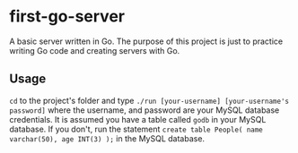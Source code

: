 # first-go-server
A basic server written in Go. The purpose of this project is just to practice writing Go code and creating servers with Go.

## Usage
`cd` to the project's folder and type `./run [your-username] [your-username's password]` where the username, and password are your MySQL database credentials.
It is assumed you have a table called `godb` in your MySQL database. If you don't, run the statement `create table People( name varchar(50), age INT(3) );` in the MySQL database.
